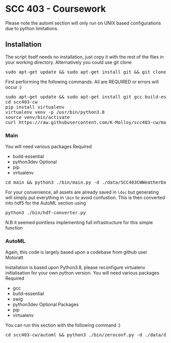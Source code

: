 # SCC 403 - Coursework

Please note the automl section will only run on UNIX based configurations due to python limitations.

## Installation
The script itself needs no installation, just copy it with the rest of the files in your working directory.
Alternatively you could use git clone
<pre>
sudo apt-get update && sudo apt-get install git && git clone https://github.com/K-Molloy/scc403-cw.git
</pre>

First performing the following commands. All are REQUIRED or errors will occur :)
<pre>
sudo apt-get update && sudo apt-get install git gcc build-essential swig python3-pip python3-virtualenv python3-dev
cd scc403-cw
pip install virtualenv
virtualenv venv -p /usr/bin/python3.8
source venv/bin/activate
curl https://raw.githubusercontent.com/K-Molloy/scc403-cw/master/requirements.txt | xargs -n 1 -L 1 pip install
</pre>

### Main
You will need various packages
Required
- build-essential
- python3dev
Optional
- pip
- virtualenv

<pre>
cd main && python3 ./bin/main.py -d ./data/SCC403CWWeatherData.txt
</pre>

For your convenience, all assets are already saved in `\doc` but generating will simply put everything in `\bin` to avoid confustion. 
This is then converted into hdf5 for the AutoML section using
<pre>
python3 ./bin/hdf-converter.py
</pre> 
N.B it seemed pointless implementing full infrastructure for this simple function

### AutoML
Again, this code is largely based upon a codebase from github user Motoratt

Installation is based upon Python3.8, please reconfigure virtualenv initialisation for your own python version.
You will need various packages
Required
- gcc
- build-essential
- swig
- python3dev
Optional Packages
- pip
- virtualenv

You can run this section with the following command :)
<pre>
cd scc403-cw/automl && python3 ./bin/zeroconf.py -d ./data/df_final.h5 > results.txt
</pre>
